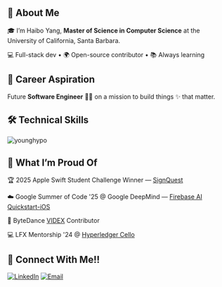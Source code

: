 ## 👋 About Me

🎓 I’m Haibo Yang, **Master of Science in Computer Science** at the University of California, Santa Barbara.

💻 Full-stack dev • 🌍 Open-source contributor • 📚 Always learning

## 🚀 Career Aspiration

Future **Software Engineer** 👨‍💻 on a mission to build things ✨ that matter.

## 🛠️ Technical Skills

<p align="left">
  <img  
    src="https://github-readme-stats.vercel.app/api/top-langs?username=younghypo&show_icons=true&locale=en&layout=compact" 
    alt="younghypo" 
  />
</p>


## 🌟 What I’m Proud Of


🏆 2025 Apple Swift Student Challenge Winner — [SignQuest](https://github.com/YoungHypo/signquest)  

☁️ Google Summer of Code '25 @ Google DeepMind — [Firebase AI Quickstart-iOS](https://github.com/firebase/quickstart-ios)  

🧩 ByteDance [VIDEX](https://github.com/bytedance/videx) Contributor

💻 LFX Mentorship '24 @ [Hyperledger Cello](https://github.com/hyperledger/cello)

## 🤝 Connect With Me!!

[![LinkedIn](https://img.shields.io/badge/LinkedIn-%230077B5.svg?style=for-the-badge&logo=linkedin&logoColor=white)](https://www.linkedin.com/in/haiboyang942/)
[![Email](https://img.shields.io/badge/Email-D14836?style=for-the-badge&logo=gmail&logoColor=white)](mailto:haibo942us@gmail.com)


